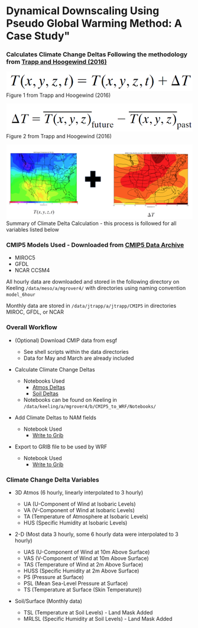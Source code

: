 # Dynamical Downscaling Using Pseudo Global Warming Method: A Case Study"

### Calculates Climate Change Deltas Following the methodology from [Trapp and Hoogewind (2016)](https://journals.ametsoc.org/doi/full/10.1175/JCLI-D-15-0623.1)

![Figure1_Trapp_Hoogewind](/Figures/Equations/Climo_Delta_Equation.PNG)
Figure 1 from Trapp and Hoogewind (2016)

![Figure2_Trapp_Hoogewind](/Figures/Equations/Climo_Delta_Equation2.PNG)
Figure 2 from Trapp and Hoogewind (2016)

![Summary Climate Delta](/Figures/Equations/Summary_Climate_Delta.png)
Summary of Climate Delta Calculation - this process is followed for all variables listed below

### CMIP5 Models Used - Downloaded from [CMIP5 Data Archive](https://esgf-node.llnl.gov/projects/cmip5/)

- MIROC5
- GFDL
- NCAR CCSM4

All hourly data are downloaded and stored in the following directory on Keeling ```/data/meso/a/mgrover4/```
with directories using naming convention ```model_6hour```

Monthly data are stored in ```/data/jtrapp/a/jtrapp/CMIP5``` in directories MIROC, GFDL, or NCAR

### Overall Workflow

- (Optional) Download CMIP data from esgf
    - See shell scripts within the data directories
    - Data for May and March are already included

- Calculate Climate Change Deltas
    - Notebooks Used
        - [Atmos Deltas](/Notebooks/Atmos_Deltas.ipynb)
        - [Soil Deltas](/Notebooks/Soil_Deltas.ipynb)
    - Notebooks can be found on Keeling in ```/data/keeling/a/mgrover4/b/CMIP5_to_WRF/Notebooks/```

- Add Climate Deltas to NAM fields
    - Notebook Used
        - [Write to Grib](/Notebooks/Write_to_Grib.ipynb)

- Export to GRIB file to be used by WRF
    - Notebook Used
        - [Write to Grib](/Notebooks/Write_to_Grib.ipynb)

### Climate Change Delta Variables
- 3D Atmos (6 hourly, linearly interpolated to 3 hourly)
    - UA (U-Component of Wind at Isobaric Levels)
    - VA (V-Component of Wind at Isobaric Levels)
    - TA (Temperature of Atmosphere at Isobaric Levels)
    - HUS (Specific Humidity at Isobaric Levels)

- 2-D (Most data 3 hourly, some 6 hourly data were interpolated to 3 hourly)
    - UAS (U-Component of Wind at 10m Above Surface)
    - VAS (V-Component of Wind at 10m Above Surface)
    - TAS (Temperature of Wind at 2m Above Surface)
    - HUSS (Specific Humidity at 2m Above Surface)
    - PS (Pressure at Surface)
    - PSL (Mean Sea-Level Pressure at Surface)
    - TS (Temperature at Surface (Skin Temperature))

- Soil/Surface (Monthly data)
    - TSL (Temperature at Soil Levels) - Land Mask Added
    - MRLSL (Specific Humidity at Soil Levels) - Land Mask Added
